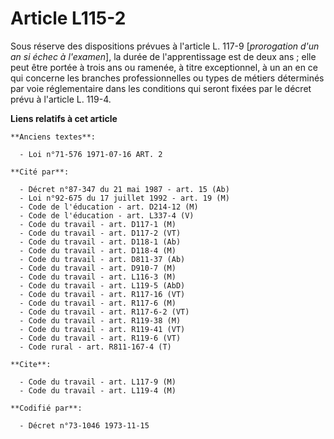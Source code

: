 # Article L115-2

Sous réserve des dispositions prévues à l'article L. 117-9 [*prorogation d'un an si échec à l'examen*], la durée de
l'apprentissage est de deux ans ; elle peut être portée à trois ans ou ramenée, à titre exceptionnel, à un an en ce qui
concerne les branches professionnelles ou types de métiers déterminés par voie réglementaire dans les conditions qui seront
fixées par le décret prévu à l'article L. 119-4.

**Liens relatifs à cet article**

	**Anciens textes**:

	  - Loi n°71-576 1971-07-16 ART. 2

	**Cité par**:

	  - Décret n°87-347 du 21 mai 1987 - art. 15 (Ab)
	  - Loi n°92-675 du 17 juillet 1992 - art. 19 (M)
	  - Code de l'éducation - art. D214-12 (M)
	  - Code de l'éducation - art. L337-4 (V)
	  - Code du travail - art. D117-1 (M)
	  - Code du travail - art. D117-2 (VT)
	  - Code du travail - art. D118-1 (Ab)
	  - Code du travail - art. D118-4 (M)
	  - Code du travail - art. D811-37 (Ab)
	  - Code du travail - art. D910-7 (M)
	  - Code du travail - art. L116-3 (M)
	  - Code du travail - art. L119-5 (AbD)
	  - Code du travail - art. R117-16 (VT)
	  - Code du travail - art. R117-6 (M)
	  - Code du travail - art. R117-6-2 (VT)
	  - Code du travail - art. R119-38 (M)
	  - Code du travail - art. R119-41 (VT)
	  - Code du travail - art. R119-6 (VT)
	  - Code rural - art. R811-167-4 (T)

	**Cite**:

	  - Code du travail - art. L117-9 (M)
	  - Code du travail - art. L119-4 (M)

	**Codifié par**:

	  - Décret n°73-1046 1973-11-15
